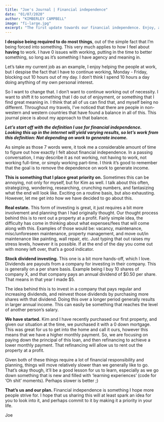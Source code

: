 ```yaml
---
title: "Joe's Journal | Financial independence"
date: "01/07/2020"
author: "KIMBERLEY CAMPBELL"
image: "fi-large.jpg"
excerpt: "The first update towards our financial independence. Enjoy, and feel free to ask questions on our Instagram. Read More →"
---
```


**I despise being required to do most things**, out of the simple fact that I’m being forced into something. This very much applies to how I feel about **having** to work. I have 0 issues with working, putting in the time to better something, so long as it’s something I have agency and meaning in.

Let’s take my current job as an example, I enjoy helping the people at work, but I despise the fact that I have to continue working, Monday - Friday, blocking out 10 hours out of my day. I don’t think I spend 10 hours a day doing anything of my own personal interest.

So I want to change that. I don’t want to continue working out of necessity. I want to shift it to something that I do out of enjoyment, or something that I find great meaning in. I think that all of us can find that, and myself being no different. Throughout my travels, I’ve noticed that there are people in non-western and western countries that have found a balance in all of this. This journal piece is about my approach to that balance.

**_Let’s start off with the definition I use for financial independence. Looking this up in the internet will yield varying results, so let’s work from this definition: Not depending on work to generate income._**

As simple as those 7 words were, it took me a considerable amount of time to figure out how exactly I felt about financial independence. In a passing conversation, I may describe it as not working, not having to work, not working full-time, or simply working part-time. I think it’s good to remember that the goal is to remove the dependence on work to generate income.

**This is something that I place great priority on.** Sometimes this can be annoying, not only for myself, but for Kim as well. I talk about this often, strategizing, wondering, researching, crunching numbers, and fantasizing what the end will look like. Exciting on a routine basis, but also exhausting. However, let me get into how we have decided to go about this.

**Real estate.** This form of investing is great, it just requires a bit more involvement and planning than I had originally thought. Our thought process behind this is to rent out a property at a profit. Fairly simple idea, the difficulty has come in thinking about what expenses/fees that will come along with this. Examples of those would be: vacancy, maintenance, misc/unforeseen maintenance, property management, and move out/in maintenance like painting, wall repair, etc. Just typing that out raises my stress levels, however it is possible. If at the end of the day you come out with money left over, that’s a good indicator.

**Stock dividend investing.** This one is a bit more hands-off, which I love. Dividends are payouts from a company for investing in their company. This is generally on a per share basis. Example being I buy 10 shares of company X, and that company pays an annual dividend of $0.50 per share. That means in that year I made $5.

The idea behind this is to invest in a company that pays regular and increasing dividends, and reinvest those dividends by purchasing more shares with that dividend. Doing this over a longer period generally results in larger annual income. This can easily be something that reaches the level of another person’s salary.

**We have started.** Kim and I have recently purchased our first property, and given our situation at the time, we purchased it with a 0 down mortgage. This was great for us to get into the home and call it ours, however this means that we have a higher monthly payment. So, we are focusing on paying down the principal of this loan, and then refinancing to achieve a lower monthly payment. That refinancing will allow us to rent out the property at a profit.

Given both of these things require a lot of financial responsibility and planning, things will move relatively slower than we generally like to go. That’s okay though, it’ll be a good lesson for us to learn, especially as we go down something that is new and filled with ‘learning experiences’ (code for ‘Oh shit’ moments). Perhaps slower is better ;)

**That’s us and our plan.** Financial independence is something I hope more people strive for. I hope that us sharing this will at least spark an idea for you to look into it, and perhaps commit to it by making it a priority in your life.

Joe
